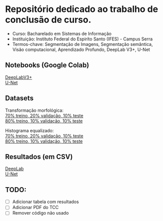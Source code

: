 # Repositório dedicado ao trabalho de conclusão de curso.

- Curso: Bacharelado em Sistemas de Informação
- Instituição: Instituto Federal do Espiríto Santo (IFES) - Campus Serra
- Termos-chave: Segmentação de Imagens, Segmentação semântica, Visão computacional, Aprendizado Profundo, DeepLab V3+, U-Net

## Notebooks (Google Colab)
[DeepLabV3+](https://www.google.com.br/)<br>
[U-Net](https://www.google.com.br/)<br>

## Datasets
Transformação morfológica:<br>
[70% treino, 20% validação, 10% teste](https://drive.google.com/drive/folders/1-oZSPBLnJCp0dcX_-sPbHGebSxi5iixm?usp=sharing)<br>
[80% treino, 10% validação, 10% teste](https://drive.google.com/drive/folders/1v5heIr5iDcbxNqEtslRasdy0NmcZWMpS?usp=sharing)<br>

Histograma equalizado:<br>
[70% treino, 20% validação, 10% teste](https://drive.google.com/drive/folders/1OdmphnhpfjI6EDORZqtCopS-x3Ogk3dI?usp=sharing)<br>
[80% treino, 10% validação, 10% teste](https://drive.google.com/drive/folders/1pjHhnfRrYUTt7e4EjwYNJR9ZeSmUnSwb?usp=sharing)<br>

## Resultados (em CSV)
[DeepLab](https://github.com/duraes-antonio/tcc/tree/master/resultados/deeplab)<br>
[U-Net](https://github.com/duraes-antonio/tcc/tree/master/resultados/unet)<br>

## TODO:
- [ ] Adicionar tabela com resultados
- [ ] Adicionar PDF do TCC
- [ ] Remover código não usado
